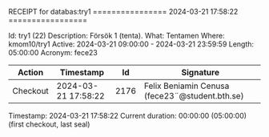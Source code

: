 RECEIPT for databas:try1
================ 2024-03-21 17:58:22 =================

Id:          try1 (22)
Description: Försök 1 (tenta).
What:        Tentamen
Where:       kmom10/try1
Active:      2024-03-21 09:00:00 - 2024-03-21 23:59:59
Length:      05:00:00
Acronym:     fece23

| Action   | Timestamp           | Id    | Signature |
|----------|---------------------|-------|-----------|
| Checkout | 2024-03-21 17:58:22 |  2176 | Felix Beniamin Cenusa (fece23¨@student.bth.se) |

Timestamp:        2024-03-21 17:58:22
Current duration: 00:00:00 (05:00:00) (first checkout, last seal)

